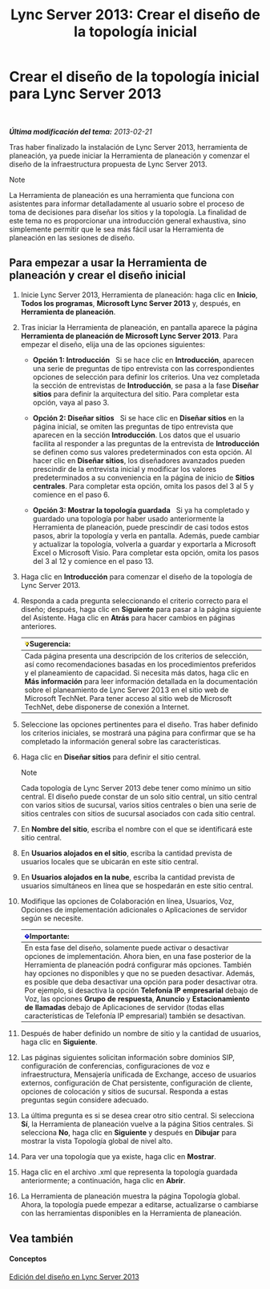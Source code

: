 ﻿---
title: 'Lync Server 2013: Crear el diseño de la topología inicial'
TOCTitle: Crear el diseño inicial
ms:assetid: f3131153-de14-41be-b1e6-7d4bb0191af1
ms:mtpsurl: https://technet.microsoft.com/es-es/library/Gg615047(v=OCS.15)
ms:contentKeyID: 52061972
ms.date: 01/07/2017
mtps_version: v=OCS.15
ms.translationtype: HT
---

# Crear el diseño de la topología inicial para Lync Server 2013

 

_**Última modificación del tema:** 2013-02-21_

Tras haber finalizado la instalación de Lync Server 2013, herramienta de planeación, ya puede iniciar la Herramienta de planeación y comenzar el diseño de la infraestructura propuesta de Lync Server 2013.


> [!NOTE]
> La Herramienta de planeación es una herramienta que funciona con asistentes para informar detalladamente al usuario sobre el proceso de toma de decisiones para diseñar los sitios y la topología. La finalidad de este tema no es proporcionar una introducción general exhaustiva, sino simplemente permitir que le sea más fácil usar la Herramienta de planeación en las sesiones de diseño.



## Para empezar a usar la Herramienta de planeación y crear el diseño inicial

1.  Inicie Lync Server 2013, Herramienta de planeación: haga clic en **Inicio**, **Todos los programas**, **Microsoft Lync Server 2013** y, después, en **Herramienta de planeación**.

2.  Tras iniciar la Herramienta de planeación, en pantalla aparece la página **Herramienta de planeación de Microsoft Lync Server 2013**. Para empezar el diseño, elija una de las opciones siguientes:
    
      - **Opción 1: Introducción**   Si se hace clic en **Introducción**, aparecen una serie de preguntas de tipo entrevista con las correspondientes opciones de selección para definir los criterios. Una vez completada la sección de entrevistas de **Introducción**, se pasa a la fase **Diseñar sitios** para definir la arquitectura del sitio. Para completar esta opción, vaya al paso 3.
    
      - **Opción 2: Diseñar sitios**   Si se hace clic en **Diseñar sitios** en la página inicial, se omiten las preguntas de tipo entrevista que aparecen en la sección **Introducción**. Los datos que el usuario facilita al responder a las preguntas de la entrevista de **Introducción** se definen como sus valores predeterminados con esta opción. Al hacer clic en **Diseñar sitios**, los diseñadores avanzados pueden prescindir de la entrevista inicial y modificar los valores predeterminados a su conveniencia en la página de inicio de **Sitios centrales**. Para completar esta opción, omita los pasos del 3 al 5 y comience en el paso 6.
    
      - **Opción 3: Mostrar la topología guardada**   Si ya ha completado y guardado una topología por haber usado anteriormente la Herramienta de planeación, puede prescindir de casi todos estos pasos, abrir la topología y verla en pantalla. Además, puede cambiar y actualizar la topología, volverla a guardar y exportarla a Microsoft Excel o Microsoft Visio. Para completar esta opción, omita los pasos del 3 al 12 y comience en el paso 13.

3.  Haga clic en **Introducción** para comenzar el diseño de la topología de Lync Server 2013.

4.  Responda a cada pregunta seleccionando el criterio correcto para el diseño; después, haga clic en **Siguiente** para pasar a la página siguiente del Asistente. Haga clic en **Atrás** para hacer cambios en páginas anteriores.
    
    <table>
    <thead>
    <tr class="header">
    <th><img src="images/JJ205319.tip(OCS.15).gif" title="tip" alt="tip" />Sugerencia:</th>
    </tr>
    </thead>
    <tbody>
    <tr class="odd">
    <td>Cada página presenta una descripción de los criterios de selección, así como recomendaciones basadas en los procedimientos preferidos y el planeamiento de capacidad. Si necesita más datos, haga clic en <strong>Más información</strong> para leer información detallada en la documentación sobre el planeamiento de Lync Server 2013 en el sitio web de Microsoft TechNet. Para tener acceso al sitio web de Microsoft TechNet, debe disponerse de conexión a Internet.</td>
    </tr>
    </tbody>
    </table>


5.  Seleccione las opciones pertinentes para el diseño. Tras haber definido los criterios iniciales, se mostrará una página para confirmar que se ha completado la información general sobre las características.

6.  Haga clic en **Diseñar sitios** para definir el sitio central.
    

    > [!NOTE]
    > Cada topología de Lync Server 2013 debe tener como mínimo un sitio central. El diseño puede constar de un solo sitio central, un sitio central con varios sitios de sucursal, varios sitios centrales o bien una serie de sitios centrales con sitios de sucursal asociados con cada sitio central.



7.  En **Nombre del sitio**, escriba el nombre con el que se identificará este sitio central.

8.  En **Usuarios alojados en el sitio**, escriba la cantidad prevista de usuarios locales que se ubicarán en este sitio central.

9.  En **Usuarios alojados en la nube**, escriba la cantidad prevista de usuarios simultáneos en línea que se hospedarán en este sitio central.

10. Modifique las opciones de Colaboración en línea, Usuarios, Voz, Opciones de implementación adicionales o Aplicaciones de servidor según se necesite.
    
    <table>
    <thead>
    <tr class="header">
    <th><img src="images/Gg425917.important(OCS.15).gif" title="important" alt="important" />Importante:</th>
    </tr>
    </thead>
    <tbody>
    <tr class="odd">
    <td>En esta fase del diseño, solamente puede activar o desactivar opciones de implementación. Ahora bien, en una fase posterior de la Herramienta de planeación podrá configurar más opciones. También hay opciones no disponibles y que no se pueden desactivar. Además, es posible que deba desactivar una opción para poder desactivar otra. Por ejemplo, si desactiva la opción <strong>Telefonía IP empresarial</strong> debajo de Voz, las opciones <strong>Grupo de respuesta</strong>, <strong>Anuncio</strong> y <strong>Estacionamiento de llamadas</strong> debajo de Aplicaciones de servidor (todas ellas características de Telefonía IP empresarial) también se desactivan.</td>
    </tr>
    </tbody>
    </table>


11. Después de haber definido un nombre de sitio y la cantidad de usuarios, haga clic en **Siguiente**.

12. Las páginas siguientes solicitan información sobre dominios SIP, configuración de conferencias, configuraciones de voz e infraestructura, Mensajería unificada de Exchange, acceso de usuarios externos, configuración de Chat persistente, configuración de cliente, opciones de colocación y sitios de sucursal. Responda a estas preguntas según considere adecuado.

13. La última pregunta es si se desea crear otro sitio central. Si selecciona **Sí**, la Herramienta de planeación vuelve a la página Sitios centrales. Si selecciona **No**, haga clic en **Siguiente** y después en **Dibujar** para mostrar la vista Topología global de nivel alto.

14. Para ver una topología que ya existe, haga clic en **Mostrar**.

15. Haga clic en el archivo .xml que representa la topología guardada anteriormente; a continuación, haga clic en **Abrir**.

16. La Herramienta de planeación muestra la página Topología global. Ahora, la topología puede empezar a editarse, actualizarse o cambiarse con las herramientas disponibles en la Herramienta de planeación.

## Vea también

#### Conceptos

[Edición del diseño en Lync Server 2013](lync-server-2013-editing-the-design.md)

